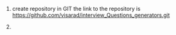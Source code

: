 1. create repository in GIT
the link to the repository is 
https://github.com/visarad/interview_Questions_generators.git

2. 